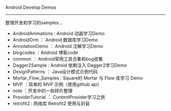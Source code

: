 Android Develop Demos

-----

整理开发和学习的samples...


- AndroidAnimations : Android 动画学习Demo
- AndroidOrm ： Android 数据库学习Demo
- AnnotationDemo ： Android 注解学习Demo
- blogcodes ：Android 博客code
- common ： Android常用工具合集和bug收集
- Dagger2Sample : Android 依赖注入 Dagger2学习Demo
- DesignPatterns ： Java设计模式示例代码
- Mortar_Flow_Samples : Square的 Mortar 与 Flow 库学习 Demo
- MVP ：简单的 MVP 示例（使用github api）
- note ：开发中的一些碎片整理
- ProviderTutorial ： ContentProvider学习之旅
- retrofit2 : 网络库 Retrofit2 使用与封装
